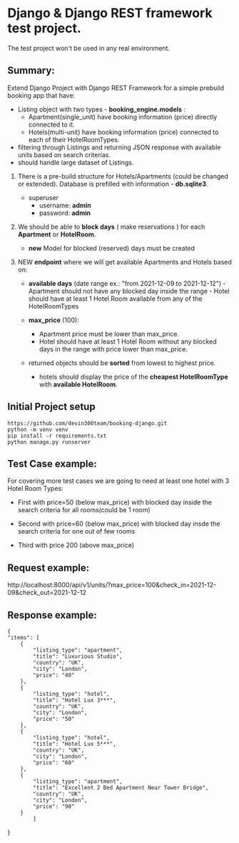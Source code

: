 # Django & Django REST framework test project.
The test project won't be used in any real environment.


## Summary:

Extend Django Project with Django REST Framework for a simple prebuild booking app that have:
- Listing object with two types - **booking_engine.models** :
    - Apartment(single_unit) have booking information (price) directly connected to it.
    - Hotels(multi-unit) have booking information (price) connected to each of their HotelRoomTypes.
- filtering through Listings and returning JSON response with available units based on search criterias.
- should handle large dataset of Listings.

1. There is a pre-build structure for Hotels/Apartments (could be changed or extended). Database is prefilled with information - **db.sqlite3**.
    - superuser
        - username: **admin**
        - password: **admin**

2. We should be able to **block days** ( make reservations ) for each **Apartment** or **HotelRoom**.
    - **new** Model for blocked (reserved) days must be created

3. NEW **endpoint** where we will get available Apartments and Hotels based on:
	- **available days** (date range ex.: "from 2021-12-09 to 2021-12-12")
            - Apartment should not have any blocked day inside the range
            - Hotel should have at least 1 Hotel Room available from any of the HotelRoomTypes
     - **max_price** (100):
		- Apartment price must be lower than max_price.
		- Hotel should have at least 1 Hotel Room without any blocked days in the range with price lower than max_price.

	- returned objects should be **sorted** from lowest to highest price.
		-  hotels should display the price of the **cheapest HotelRoomType** with **available HotelRoom**.


## Initial Project setup
    https://github.com/devin300team/booking-django.git
    python -m venv venv
    pip install -r requirements.txt
    python manage.py runserver


## Test Case example:

For covering more test cases we are going to need at least one hotel with 3 Hotel Room Types:

- First with price=50 (below max_price) with blocked day inside the search criteria for all rooms(could be 1 room)

- Second with price=60 (below max_price) with blocked day insde the search criteria for one out of few rooms

- Third with price 200 (above max_price) 


## Request example:

http://localhost:8000/api/v1/units/?max_price=100&check_in=2021-12-09&check_out=2021-12-12


## Response example:

    {
    "items": [
		{
		    "listing_type": "apartment",
		    "title": "Luxurious Studio",
		    "country": "UK",
		    "city": "London",
		    "price": "40"
		},
		{
		    "listing_type": "hotel",
		    "title": "Hotel Lux 3***",
		    "country": "UK",
		    "city": "London",
		    "price": "50"
		},
		{
		    "listing_type": "hotel",
		    "title": "Hotel Lux 5***",
		    "country": "UK",
		    "city": "London",
		    "price": "60"
		},
		{
		    "listing_type": "apartment",
		    "title": "Excellent 2 Bed Apartment Near Tower Bridge",
		    "country": "UK",
		    "city": "London",
		    "price": "90"
		}
    	    ]
  }
